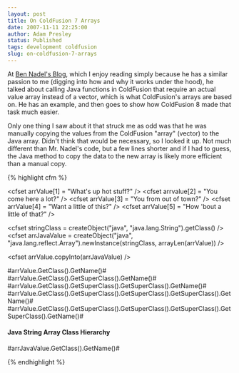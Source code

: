 ```yaml
---
layout: post
title: On ColdFusion 7 Arrays
date: 2007-11-11 22:25:00
author: Adam Presley
status: Published
tags: development coldfusion
slug: on-coldfusion-7-arrays
---
```

At [Ben Nadel's Blog](http://www.bennadel.com), which I enjoy reading simply because he has a
similar passion to me (digging into how and why it works under the
hood), he talked about calling Java functions in ColdFusion that require
an actual value array instead of a vector, which is what ColdFusion's
arrays are based on. He has an example, and then goes to show how
ColdFusion 8 made that task much easier.  
  
Only one thing I saw about it that struck me as odd was that he was
manually copying the values from the ColdFusion "array" (vector) to the
Java array. Didn't think that would be necessary, so I looked it up. Not
much different than Mr. Nadel's code, but a few lines shorter and if I
had to guess, the Java method to copy the data to the new array is
likely more efficient than a manual copy.  

{% highlight cfm %}
<!-------------------------------------------------
    ColdFusion array, which is actually a Vector.
-------------------------------------------------->
<cfset arrValue = ArrayNew(1)>

<cfset arrValue[1] = "What's up hot stuff?" />
<cfset arrvalue[2] = "You come here a lot?" />
<cfset arrValue[3] = "You from out of town?" />
<cfset arrValue[4] = "Want a little of this?" />
<cfset arrValue[5] = "How 'bout a little of that?" />

<!-----------------------------------------------------------------
Need to get the class of a string, and create our java array.
------------------------------------------------------------------>
<cfset stringClass = createObject("java", "java.lang.String").getClass() />
<cfset arrJavaValue = createObject("java", "java.lang.reflect.Array").newInstance(stringClass, arrayLen(arrValue)) />

<cfset arrValue.copyInto(arrJavaValue) />

<cfdump var="#arrValue#" />

<cfoutput>

<p>
#arrValue.GetClass().GetName()#
#arrValue.GetClass().GetSuperClass().GetName()#
#arrValue.GetClass().GetSuperClass().GetSuperClass().GetName()#
#arrValue.GetClass().GetSuperClass().GetSuperClass().GetSuperClass().GetName()#
#arrValue.GetClass().GetSuperClass().GetSuperClass().GetSuperClass().GetSuperClass().GetName()#
</p>
<h4>
Java String Array Class Hierarchy
</h4>
<p>
#arrJavaValue.GetClass().GetName()#
</p>
</cfoutput>
{% endhighlight %}

